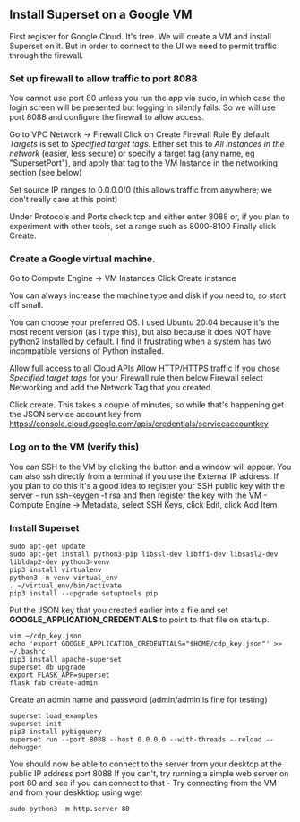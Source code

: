 ## Install Superset on a Google VM
First register for Google Cloud. It's free.
We will create a VM and install Superset on it. 
But in order to connect to the UI we need to permit traffic through the firewall.

### Set up firewall to allow traffic to port 8088
You cannot use port 80 unless you run the app via sudo, in which case the login screen will be presented but logging in silently fails. 
So we will use port 8088 and configure the firewall to allow access.

Go to VPC Network -> Firewall
Click on Create Firewall Rule
By default *Targets* is set to *Specified target tags*.
Either set this to *All instances in the network* (easier, less secure)
or specify a target tag (any name, eg "SupersetPort"), and apply that tag to the VM Instance in the networking section (see below)

Set source IP ranges to 0.0.0.0/0 (this allows traffic from anywhere; we don't really care at this point)

Under Protocols and Ports check tcp and either enter 8088 or, if you plan to experiment with other tools, set a range such as 8000-8100
Finally click Create.

### Create a Google virtual machine. 
Go to Compute Engine -> VM Instances
Click Create instance

You can always increase the machine type and disk if you need to, so start off small.

You can choose your preferred OS. 
I used Ubuntu 20:04 because it's the most recent version (as I type this), but also because it does NOT have python2 installed by default.
I find it frustrating when a system has two incompatible versions of Python installed.

Allow full access to all Cloud APIs
Allow HTTP/HTTPS traffic
If you chose *Specified target tags* for your Firewall rule then below Firewall select Networking and add the Network Tag that you created.

Click create. This takes a couple of minutes, so while that's happening get the JSON service account key from
https://console.cloud.google.com/apis/credentials/serviceaccountkey

### Log on to the VM (verify this)
You can SSH to the VM by clicking the button and a window will appear. 
You can also ssh directly from a terminal if you use the External IP address.
If you plan to do this it's a good idea to register your SSH public key with the server - 
run ssh-keygen -t rsa and then register the key with the VM - 
Compute Engine -> Metadata, select SSH Keys, click Edit, click Add Item

### Install Superset
    sudo apt-get update 
    sudo apt-get install python3-pip libssl-dev libffi-dev libsasl2-dev libldap2-dev python3-venv 
    pip3 install virtualenv  
    python3 -m venv virtual_env 
    . ~/virtual_env/bin/activate 
    pip3 install --upgrade setuptools pip  

Put the JSON key that you created earlier into a file and set **GOOGLE_APPLICATION_CREDENTIALS** to point to that file on startup.

    vim ~/cdp_key.json 
    echo 'export GOOGLE_APPLICATION_CREDENTIALS="$HOME/cdp_key.json"' >> ~/.bashrc 
    pip3 install apache-superset 
    superset db upgrade  
    export FLASK_APP=superset 
    flask fab create-admin 

Create an admin name and password (admin/admin is fine for testing)

    superset load_examples 
    superset init 
    pip3 install pybigquery 
    superset run --port 8088 --host 0.0.0.0 --with-threads --reload --debugger 

You should now be able to connect to the server from your desktop at the public IP address port 8088
If you can't, try running a simple web server on port 80 and see if you can connect to that -
Try connecting from the VM and from your deskktiop using wget

    sudo python3 -m http.server 80
